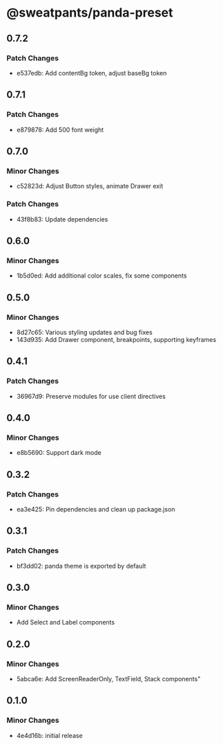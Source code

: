 # @sweatpants/panda-preset

## 0.7.2

### Patch Changes

- e537edb: Add contentBg token, adjust baseBg token

## 0.7.1

### Patch Changes

- e879878: Add 500 font weight

## 0.7.0

### Minor Changes

- c52823d: Adjust Button styles, animate Drawer exit

### Patch Changes

- 43f8b83: Update dependencies

## 0.6.0

### Minor Changes

- 1b5d0ed: Add additional color scales, fix some components

## 0.5.0

### Minor Changes

- 8d27c65: Various styling updates and bug fixes
- 143d935: Add Drawer component, breakpoints, supporting keyframes

## 0.4.1

### Patch Changes

- 36967d9: Preserve modules for use client directives

## 0.4.0

### Minor Changes

- e8b5690: Support dark mode

## 0.3.2

### Patch Changes

- ea3e425: Pin dependencies and clean up package.json

## 0.3.1

### Patch Changes

- bf3dd02: panda theme is exported by default

## 0.3.0

### Minor Changes

- Add Select and Label components

## 0.2.0

### Minor Changes

- 5abca6e: Add ScreenReaderOnly, TextField, Stack components"

## 0.1.0

### Minor Changes

- 4e4d16b: initial release
